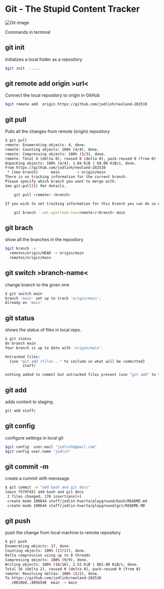 # Git - The Stupid Content Tracker

![Git image](https://upload.wikimedia.org/wikipedia/commons/thumb/e/e0/Git-logo.svg/1200px-Git-logo.svg.png)

Commands in terminal

## git init

Initializes a local folder as a repository

```sh
$git init  .....
```

## git remote add origin >url<

Connect the local repository to origin in GitHub

```sh
$git remote add  origin https://github.com/jodlinh/neoland-202510
```

## git pull

Pulls all the changes from remote (origin) repository

```sh
$ git pull
remote: Enumerating objects: 4, done.
remote: Counting objects: 100% (4/4), done.
remote: Compressing objects: 100% (3/3), done.
remote: Total 4 (delta 0), reused 0 (delta 0), pack-reused 0 (from 0)
Unpacking objects: 100% (4/4), 1.84 KiB | 69.00 KiB/s, done.
From https://github.com/jodlinh/neoland-202510
 * [new branch]      main       -> origin/main
There is no tracking information for the current branch.
Please specify which branch you want to merge with.
See git-pull(1) for details.

    git pull <remote> <branch>

If you wish to set tracking information for this branch you can do so with:

    git branch --set-upstream-to=<remote>/<branch> main
```

## git  brach

show all the branches in the repository

```sh
$git branch -a
  remotes/origin/HEAD -> origin/main
  remotes/origin/main
```

## git switch >branch-name<

change branch to the given one

```sh
$ git switch main
branch 'main' set up to track 'origin/main'.
Already on 'main'
```

## git status

shows the status of  files in local repo.

```sh
$ git status
On branch main
Your branch is up to date with 'origin/main'.

Untracked files:
  (use "git add <file>..." to include in what will be committed)
        staff/

nothing added to commit but untracked files present (use "git add" to track)
```

## git add  

adds content to staging.

```sh
git add staff/
```

## git config

configure settings in local git

```sh
$git config  user.mail "jodlinh@gmail.com"
$git config user.name "jodlin"
```

## git  commit -m

create a commit with menssage

```sh
$ git commit -m "add bash and git docs"
[main f579f45] add bash and git docs
 2 files changed, 176 insertions(+)
 create mode 100644 staff/jodlin-huerta/playground/bash/README.md
 create mode 100644 staff/jodlin-huerta/playground/git/README.MD
```

## git push

push the change from local machine to remote repository

```sh
$ git push 
Enumerating objects: 17, done.
Counting objects: 100% (17/17), done.
Delta compression using up to 8 threads
Compressing objects: 100% (9/9), done.
Writing objects: 100% (16/16), 2.52 KiB | 861.00 KiB/s, done.
Total 16 (delta 2), reused 0 (delta 0), pack-reused 0 (from 0)
remote: Resolving deltas: 100% (2/2), done.
To https://github.com/jodlinh/neoland-202510
   c0018b0..885b546  main -> main
```
